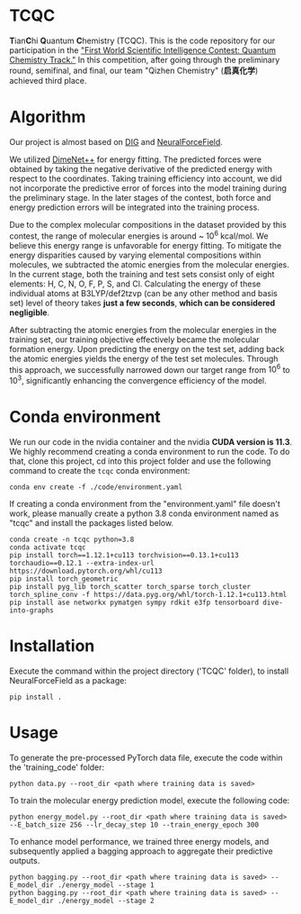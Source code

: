 # TCQC

**T**ian**C**hi **Q**uantum **C**hemistry (TCQC). This is the code repository for our participation in the [&#34;First World Scientific Intelligence Contest: Quantum Chemistry Track.&#34;](https://tianchi.aliyun.com/competition/entrance/532115) In this competition, after going through the preliminary round, semifinal, and final, our team "Qizhen Chemistry" (**启真化学**) achieved third place.

# Algorithm

Our project is almost based on [DIG](https://github.com/divelab/DIG) and [NeuralForceField](https://github.com/learningmatter-mit/NeuralForceField).

We utilized [DimeNet++](https://arxiv.org/abs/2011.14115) for energy fitting. The predicted forces were obtained by taking the negative derivative of the predicted energy with respect to the coordinates. Taking training efficiency into account, we did not incorporate the predictive error of forces into the model training during the preliminary stage. In the later stages of the contest, both force and energy prediction errors will be integrated into the training process.

Due to the complex molecular compositions in the dataset provided by this contest, the range of molecular energies is around ~ $10^6$ kcal/mol. We believe this energy range is unfavorable for energy fitting. To mitigate the energy disparities caused by varying elemental compositions within molecules, we subtracted the atomic energies from the molecular energies. In the current stage, both the training and test sets consist only of eight elements: H, C, N, O, F, P, S, and Cl. Calculating the energy of these individual atoms at B3LYP/def2tzvp (can be any other method and basis set) level of theory takes **just a few seconds**, **which can be considered negligible**.

After subtracting the atomic energies from the molecular energies in the training set, our training objective effectively became the molecular formation energy. Upon predicting the energy on the test set, adding back the atomic energies yields the energy of the test set molecules. Through this approach, we successfully narrowed down our target range from $10^6$ to $10^3$, significantly enhancing the convergence efficiency of the model.

# Conda environment

We run our code in the nvidia container and the nvidia **CUDA version is 11.3**. We highly recommend creating a conda environment to run the code. To do that, clone this project, cd into this project folder and use the following command to create the `tcqc` conda environment:

```
conda env create -f ./code/environment.yaml
```

If creating a conda environment from the "environment.yaml" file doesn't work, please manually create a python 3.8 conda environment named as "tcqc" and install the packages listed below.

```
conda create -n tcqc python=3.8
conda activate tcqc
pip install torch==1.12.1+cu113 torchvision==0.13.1+cu113 torchaudio==0.12.1 --extra-index-url https://download.pytorch.org/whl/cu113
pip install torch_geometric
pip install pyg_lib torch_scatter torch_sparse torch_cluster torch_spline_conv -f https://data.pyg.org/whl/torch-1.12.1+cu113.html
pip install ase networkx pymatgen sympy rdkit e3fp tensorboard dive-into-graphs
```

# Installation

Execute the command within the project directory ('TCQC' folder), to install NeuralForceField as a package:

```
pip install .
```

# Usage

To generate the pre-processed PyTorch data file, execute the code within the 'training_code' folder:

```
python data.py --root_dir <path where training data is saved> 
```

To train the molecular energy prediction model, execute the following code:

```
python energy_model.py --root_dir <path where training data is saved> --E_batch_size 256 --lr_decay_step 10 --train_energy_epoch 300
```

To enhance model performance, we trained three energy models, and subsequently applied a bagging approach to aggregate their predictive outputs.

```
python bagging.py --root_dir <path where training data is saved> --E_model_dir ./energy_model --stage 1 
python bagging.py --root_dir <path where training data is saved> --E_model_dir ./energy_model --stage 2 
```

